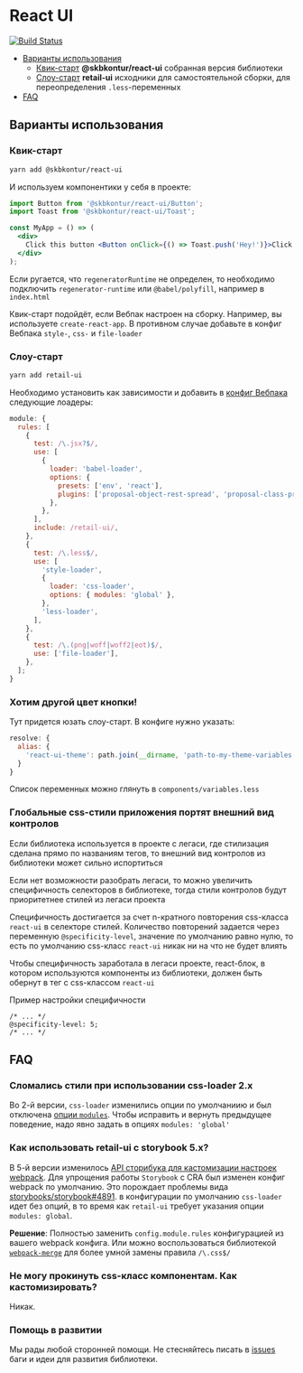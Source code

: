 # React UI

[![Build Status](https://tc.skbkontur.ru/app/rest/builds/buildType:FrontendInfrastructure_Packages_RunAll/statusIcon)](https://tc.skbkontur.ru/project.html?projectId=FrontendInfrastructure_Packages_ReactUI&tab=projectOverview)

- [Варианты использования](#Варианты-использования)
  - [Квик-старт](#Квик-старт) **@skbkontur/react-ui** собранная версия библиотеки
  - [Слоу-старт](#Слоу-старт) **retail-ui** исходники для самостоятельной сборки, для переопределения `.less`-переменных
- [FAQ](#FAQ)

## <a name="Варианты-использования"></a>Варианты использования

### <a name="Квик-старт"></a>Квик-старт

```bash
yarn add @skbkontur/react-ui
```

И используем компонентики у себя в проекте:

```jsx static
import Button from '@skbkontur/react-ui/Button';
import Toast from '@skbkontur/react-ui/Toast';

const MyApp = () => (
  <div>
    Click this button <Button onClick={() => Toast.push('Hey!')}>Click me</Button>
  </div>
);
```

Если ругается, что `regeneratorRuntime` не определен, то необходимо подключить `regenerator-runtime` или `@babel/polyfill`, например в `index.html`

Квик-старт подойдёт, если Вебпак настроен на сборку. Например, вы используете `create-react-app`. В противном случае добавьте в конфиг Вебпака `style-`, `css-` и `file-loader`

### <a name="Слоу-старт"></a>Слоу-старт

```bash
yarn add retail-ui
```

Необходимо установить как зависимости и добавить в [конфиг Вебпака](https://webpack.js.org/configuration/) следующие лоадеры:

```js static
module: {
  rules: [
    {
      test: /\.jsx?$/,
      use: [
        {
          loader: 'babel-loader',
          options: {
            presets: ['env', 'react'],
            plugins: ['proposal-object-rest-spread', 'proposal-class-properties'],
          },
        },
      ],
      include: /retail-ui/,
    },
    {
      test: /\.less$/,
      use: [
        'style-loader',
        {
          loader: 'css-loader',
          options: { modules: 'global' },
        },
        'less-loader',
      ],
    },
    {
      test: /\.(png|woff|woff2|eot)$/,
      use: ['file-loader'],
    },
  ];
}
```

### Хотим другой цвет кнопки!

Тут придется юзать слоу-старт. В конфиге нужно указать:

```js static
resolve: {
  alias: {
    'react-ui-theme': path.join(__dirname, 'path-to-my-theme-variables.less')
  }
}
```

Список переменных можно глянуть в `components/variables.less`

### Глобальные css-стили приложения портят внешний вид контролов

Если библиотека используется в проекте с легаси, где стилизация сделана прямо по названиям тегов, то внешний вид контролов из библиотеки может сильно испортиться

Если нет возможности разобрать легаси, то можно увеличить специфичность селекторов в библиотеке, тогда стили контролов будут приоритетнее стилей из легаси проекта

Специфичность достигается за счет n-кратного повторения css-класса `react-ui` в селекторе стилей. Количество повторений задается через переменную `@specificity-level`, значение по умолчанию равно нулю, то есть по умолчанию css-класс `react-ui` никак ни на что не будет влиять

Чтобы специфичность заработала в легаси проекте, react-блок, в котором используются компоненты из библиотеки, должен быть обернут в тег с css-классом `react-ui`

Пример настройки специфичности

```less
/* ... */
@specificity-level: 5;
/* ... */
```

## <a name="FAQ"></a>FAQ

### Сломались стили при использовании css-loader 2.x

Во 2-й версии, `css-loader` изменились опции по умолчаниию и был отключена [опции `modules`](https://github.com/webpack-contrib/css-loader/releases/tag/v2.0.0). Чтобы исправить и вернуть предыдущее поведение, надо явно задать в опциях `modules: 'global'`

### Как использовать retail-ui с storybook 5.x?

В 5-й версии изменилось [API сторибука для кастомизации настроек webpack](https://github.com/storybooks/storybook/blob/v5.0.0/MIGRATION.md#webpack-config-simplifcation).
Для упрощения работы `Storybook` с CRA был изменен конфиг webpack по умолчанию. Это порождает проблемы вида [storybooks/storybook#4891](https://github.com/storybooks/storybook/issues/4891).
в конфигурации по умолчанию `css-loader` идет без опций, в то время как `retail-ui` требует указания опции `modules: global`.

**Решение**: Полностью заменить `config.module.rules` конфигурацией из вашего webpack конфига. Или можно воспользоваться библиотекой [`webpack-merge`](https://github.com/survivejs/webpack-merge) для более умной замены правила `/\.css$/`

### Не могу прокинуть css-класс компонентам. Как кастомизировать?

Никак.

### Помощь в развитии

Мы рады любой сторонней помощи. Не стесняйтесь писать в [issues](https://github.com/skbkontur/retail-ui/issues)
баги и идеи для развития библиотеки.<br />
